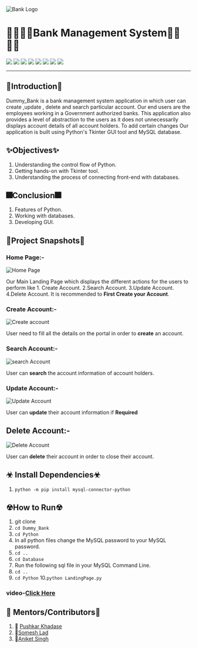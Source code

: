 <img src="https://github.com/aniketsingh98571/Web_Development/blob/master/Bank.png" alt="Bank Logo">

# 👩‍💻👨‍💻Bank Management System👨‍💻👩‍💻
<p><img src="https://img.shields.io/badge/Python-GUI-yellow">
<img src="https://img.shields.io/badge/Tkinter-GUI-brightgreen">
<img src="https://img.shields.io/badge/MySQL-Database-orange">
<img src="https://img.shields.io/github/license/aniketsingh98571/Dummy_Bank?style=flat">
<img src="https://img.shields.io/github/languages/top/aniketsingh98571/Dummy_Bank">
<img src="https://img.shields.io/youtube/views/RkRsipP6mKc?style=social">
<img src="https://img.shields.io/github/watchers/aniketsingh98571/Dummy_Bank?style=social">
<img src="https://img.shields.io/github/commit-activity/m/aniketsingh98571/Dummy_Bank">
</p>

---
## 🎇Introduction🎇
Dummy_Bank is a bank management system application in which user can create ,update , delete and search particular account. Our end users are the employees working in a Government authorized banks. This application also provides a level of abstraction to the users as it does not unnecessarily displays account details of all account holders.
To add certain changes
Our application is built using Python's Tkinter GUI tool and MySQL database.

## ✨Objectives✨
1. Understanding the control flow of Python.
2. Getting hands-on with Tkinter tool.
3. Understanding the process of connecting front-end with databases.

## 🎆Conclusion🎆
1. Features of Python.
2. Working with databases.
3. Developing GUI.

## 🎃Project Snapshots🎃
### Home Page:-
<img src="https://github.com/aniketsingh98571/Web_Development/blob/master/Screenshot%20(9).png" alt="Home Page">

Our Main Landing Page which displays the different actions for the users to perform like 1. Create Account.
2.Search Account.
3.Update Account.
4.Delete Account.
It is recommended to **First Create your Account**.

### Create Account:-
<img src="https://github.com/aniketsingh98571/Web_Development/blob/master/Screenshot%20(10).png" alt="Create account">

User need to fill all the details on the portal in order to **create** an account.

### Search Account:-
<img src="https://github.com/aniketsingh98571/Web_Development/blob/master/Screenshot%20(30).png" alt="search Account">

User can **search** the account information of account holders.

### Update Account:-
<img src="https://github.com/aniketsingh98571/Web_Development/blob/master/Screenshot%20(19).png" alt="Update Account">

User can **update** their account information if **Required**

## Delete Account:-
<img src="https://github.com/aniketsingh98571/Web_Development/blob/master/Screenshot%20(11).png" alt="Delete Account">

User can **delete** their account in order to close their account.

## ☣ Install Dependencies☣
1. `python -m pip install mysql-connector-python`

## ☢How to Run☢
1. git clone 
2. `cd Dummy_Bank`
3.  `cd Python`
4. In all python files change the MySQL password to your MySQL password.
5. `cd ..`
6. `cd Database`
7. Run the following sql file in your MySQL Command Line.
8. `cd ..`
9. `cd Python`
10.`python LandingPage.py` 

###  video-[Click Here](https://www.youtube.com/watch?v=RkRsipP6mKc)

## 🔶 Mentors/Contributors🔶
1. 🥇 [Pushkar Khadase](https://github.com/pushkarkhadase)
2. 🏅[Somesh Lad](https://github.com/SomeshLad)
3. 🥈[Aniket Singh](https://github.com/aniketsingh98571)




